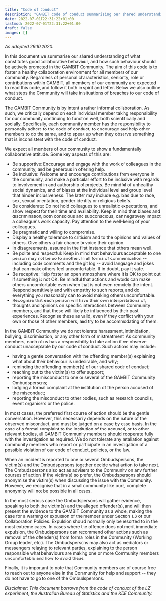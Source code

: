 ```yaml
---
title: "Code of Conduct"
description: "GAMBIT code of conduct summarising our shared understanding of what constitutes good collaborative behaviour."
date: 2022-07-01T22:31:22+01:00
lastmod: 2022-07-01T22:31:22+01:00
draft: false
images: []
---
```


<i>
As adopted 29.10.2020.
</i>
<p>
In this document we summarise our shared understanding of what constitutes good collaborative behaviour, and how such behaviour should be actively promoted in the GAMBIT Community. The aim of this code is to foster a healthy collaboration environment for all members of our community. Regardless of personal characteristics, seniority, role or contributions within GAMBIT, all members of our community are expected to read this code, and follow it both in spirit and letter. Below we also outline what steps the Community will take in situations of breaches to our code of conduct.
</p>
<p>
The GAMBIT Community is by intent a rather informal collaboration. As such, we critically depend on each individual member taking responsibility for our community continuing to function well, both scientifically and socially. Specifically, each community member has the responsibility to personally adhere to the code of conduct, to encourage and help other members to do the same, and to speak up when they observe something that is inconsistent with the code of conduct.
</p>
<p>
We expect all members of our community to show a fundamentally collaborative attitude. Some key aspects of this are:
<ul>
<li>
Be supportive: Encourage and engage with the work of colleagues in the community, and be generous in offering help.
</li>
<li>
Be inclusive: Welcome and encourage contributions from everyone in the community, and make a particular effort to be inclusive with regards to involvement in and authorship of projects. Be mindful of unhealthy social dynamics, and of biases at the individual level and group level that hinder inclusiveness. The latter may include e.g. bias due to race, sex, sexual orientation, gender identity or religious beliefs.
</li>
<li>
Be considerate: Do not hold colleagues to unrealistic expectations, and show respect for their time and availability. Keep in mind that biases and discrimination, both conscious and subconscious, can negatively impact a colleague's work capacity. Pay attention to the well-being of your colleagues.
</li>
<li>
Be pragmatic and willing to compromise.
</li>
<li>
Display a healthy tolerance to criticism and to the opinions and values of others. Give others a fair chance to voice their opinion.
</li>
<li>
In disagreements, assume in the first instance that others mean well.
</li>
<li>
Be polite and respectful: Keep in mind that behaviours acceptable to one person may not be so to another. In all forms of communication -- including code comments and the git log -- avoid language and jokes that can make others feel uncomfortable. If in doubt, play it safe.
</li>
<li>
Be receptive: Help foster an open atmosphere where it is OK to point out if something is not OK. Be mindful that actions and words can make others uncomfortable even when that is not even remotely the intent. Respond sensitively and with empathy to such reports, and do everything you reasonably can to avoid making others uncomfortable.
</li>
<li>
Recognise that each person will have their own interpretations of, thoughts and opinions on specific interactions between Community members, and that these will likely be influenced by their past experiences. Recognise these as valid, even if they conflict with your own or those of other members, and try to be accommodating of them.
</li></ul>
</p>
<p>
In the GAMBIT Community we do not tolerate harassment, intimidation, bullying, discrimination, or any other form of mistreatment. As community members, each of us has a responsibility to take action if we observe conduct unacceptable by our code of conduct. Such actions may include:
<ul>
<li>
having a gentle conversation with the offending member(s) explaining what about their behaviour is undesirable, and why;
</li>
<li>
reminding the offending member(s) of our shared code of conduct;
</li>
<li>
reaching out to the victim(s) to offer support;
</li>
<li>
reporting the misconduct to one or several of the GAMBIT Community Ombudspersons;
</li>
<li>
lodging a formal complaint at the institution of the person accused of the misconduct;
</li>
<li>
reporting the misconduct to other bodies, such as research councils, event organisers or the police.
</li>
</ul>
</p>
<p>
In most cases, the preferred first course of action should be the gentle conversation. However, this necessarily depends on the nature of the observed misconduct, and must be judged on a case by case basis. In the case of a formal complaint to the institution of the accused, or to other relevant bodies, all GAMBIT Community members should cooperate fully with the investigation as required. We do not tolerate any retaliation against community members who report or participate in an investigation of a possible violation of our code of conduct, policies, or the law.
</p>
<p>
When an incident is reported to one or several Ombudspersons, the victim(s) and the Ombudspersons together decide what action to take next.  The Ombudspersons also act as advisers to the Community on any further courses of action.  If the victim(s) so prefer, the Ombudspersons should anonymise the victim(s) when discussing the issue with the Community. However, we recognise that in a small community like ours, complete anonymity will not be possible in all cases.
</p>
<p>
In the most serious case the Ombudspersons will gather evidence, speaking to both the victim(s) and the alleged offender(s), and will then present the evidence to the GAMBIT Community as a whole, making the case for a warning or expulsion of the member under Section 1.3 of our Collaboration Policies.  Expulsion should normally only be resorted to in the most extreme cases.  In cases where the offence does not merit immediate expulsion, the Ombudspersons can recommend other actions such as removal of the offender(s) from formal roles in the Community (Working Group leader, etc.).  The Ombudspersons may also act as mediators or messengers relaying to relevant parties, explaining to the person responsible what behaviours are making one or more Community members uncomfortable and how to avoid these.
</p>
<p>
Finally, it is important to note that Community members are of course free to reach out to anyone else in the Community for help and support -- they do not have to go to one of the Ombudspersons.
</p>
<p>
<i>
Disclaimer: This document borrows from the code of conduct of the LZ experiment, the Australian Bureau of Statistics and the KDE Community.
</i>
</p>
